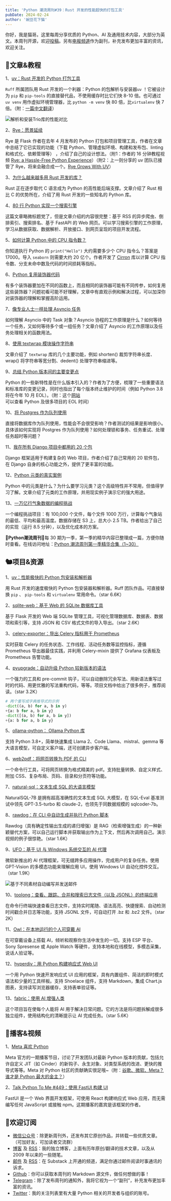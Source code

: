 ```yaml
---
title: 'Python 潮流周刊#39：Rust 开发的性能超快的打包工具'
pubDate: 2024-02-24
author: '豌豆花下猫'
---
```


你好，我是猫哥。这里每周分享优质的 Python、AI 及通用技术内容，大部分为英文。本周刊开源，欢迎[投稿](https://github.com/chinesehuazhou/python-weekly)。另有[电报频道](https://t.me/pythontrendingweekly)作为副刊，补充发布更加丰富的资讯，欢迎关注。

## 🦄文章&教程

1、[uv：Rust 开发的 Python 打包工具](https://astral.sh/blog/uv)

`Ruff` 所属团队用 Rust 开发的一个利器：Python 的包解析与安装器`uv` ！它被设计为 `pip` 和 `pip-tools` 的直接替代品，不使用缓存时比它们快 8-10 倍。也可通过 `uv venv` 用作虚拟环境管理器，比 `python -m venv` 快 80 倍，比`virtualenv` 快 7 倍。（附：[一篇中文翻译](https://pythoncat.top/posts/2024-03-05-uv)）

![解析和安装Trio库的性能对比](https://img.pythoncat.top/2024-02-23_uv.png)

2、[Rye：愿景延续](https://lucumr.pocoo.org/2024/2/4/rye-a-vision/)

Rye 是 Flask 作者在去年 4 月发布的 Python 打包和项目管理工具，作者在文章中总结了它已实现的功能（下载 Python、管理虚拟环境、构建和发布包、linting 和格式化、依赖管理等） ，介绍了自己的设计想法。（附1：作者的 16 分钟教程视频 [Rye: a Hassle-Free Python Experience](https://www.youtube.com/watch?v=q99TYA7LnuA)）（附2：上一则分享的 uv 团队已接管了 Rye，将来会融合成一个。[Rye Grows With UV](https://lucumr.pocoo.org/2024/2/15/rye-grows-with-uv/)）

3、[为什么越来越多用 Rust 开发的库？](https://baincapitalventures.com/insight/why-more-python-developers-are-using-rust-for-building-libraries/)

Rust 正在逐步取代 C 语言成为 Python 的高性能后端支撑。文章介绍了 Rust 相比 C 的优势所在，介绍了用 Rust 开发的一些知名的 Python 库。

4、[80 行 Python 实现一个搜索引擎](https://www.alexmolas.com/2024/02/05/a-search-engine-in-80-lines.html)

这篇文章略微标题党了，但是文章介绍的内容很完整：基于 RSS 的异步爬虫、倒排索引、搜索排名、基于 FastAPI 的 Web 网页。可以学习搜索引擎的工作原理，学习从数据获取、数据解析、开放接口、到网页呈现的项目开发流程。

5、[如何计算 Python 中的 CPU 指令数？](https://blog.mattstuchlik.com/2024/02/08/counting-cpu-instructions-in-python.html)

你知道执行 Python 的 `print("Hello")` 大约需要多少个 CPU 指令么？答案是 17000。导入 `seaborn` 则需要大约 20 亿个。作者开发了 [Cirron](https://github.com/s7nfo/Cirron) 库以计算 CPU 指令数、分支未命中数及代码的时间损耗等指标。

6、[Python 复用装饰器代码](https://www.kawabangga.com/posts/5757)

有多个装饰器要加在不同的函数上，而且相同的装饰器可能有不同传参，如何复用这些装饰器？问题初看可能不好理解，文章中有直观示例和解决过程，可以加深你对装饰器的理解和掌握高阶运用。

7、[像专业人士一样处理 Asyncio 任务](https://jacobpadilla.com/articles/handling-asyncio-tasks)

如何理解 Asyncio 中的 Task 对象？Asyncio 协程的工作原理是什么？如何等待一个任务，又如何等待多个或一组任务？文章介绍了 Asyncio 的工作原理以及任务处理相关的函数用法。

8、[使用 textwrap 模块操作字符串](https://martinheinz.dev/blog/108)

文章介绍了 `textwrap` 库的几个主要功能，例如 shorten() 裁剪字符串长度、wrap() 将字符串等宽分割、dedent() 处理字符串缩进等。

9、[总结 Python 版本间的主要变更点](https://www.nicholashairs.com/posts/major-changes-between-python-versions/)

Python 的一些新特性是在什么版本引入的？作者为了方便，梳理了一些重要语法和标准库的变更记录，同时也指出了每个版本终止维护的时间（例如 Python 3.8 将在今年 10 月 EOL）。（附：这个[网站](https://endoflife.date/python)可以查看 Python 及很多项目的 EOL 时间）

10、[将 Postgres 作为队列使用](https://leontrolski.github.io/postgres-as-queue.html)

直接将数据库作为队列使用，性能会不会很受影响？作者测试的结果是影响很小。具体该如何实现将 Postgres 作为队列使用？如何处理锁和事务、任务重试、处理任务超时等问题？

11、[我在所有 Django 项目中都用的 20 个包](https://learndjango.com/tutorials/20-django-packages-i-use-every-project)

Django 框架适用于构建复杂的 Web 项目，作者介绍了自己常用的 20 软件包，在 Django 自身的核心功能之外，提供了更丰富的功能。

12、[Python 元类的真实案例](https://dev.to/anbagu/real-case-of-python-metaclass-application-2pj8)

Python 中的元类是什么？为什么要学习元类？这个高级特性并不常用，但值得学习了解。文章介绍了元类的工作原理，并用现实例子演示它的强大用途。

13、[一万亿行气象数据的编程挑战](https://blog.coiled.io/blog/1trc.html)

一个编程挑战项目：有 100,000 个文件，每个文件 1000 万行，计算每个气象站的最低、平均和最高温度。数据存储在 S3 上，总大小 2.5 TB。作者给出了自己的实现（运行 8.5 分钟），以及优化成本的方案。

🎁**Python潮流周刊**🎁每 30 期为一季，第一季的精华内容已整理成一篇，方便你随时查看。在线访问地址：[Python 潮流周刊第一季精华合集（1~30）](https://pythoncat.top/posts/2023-12-11-weekly)

## 🐿️项目&资源

1、[uv：性能极快的 Python 包安装和解析器](https://github.com/astral-sh/uv)

用 Rust 开发的速度极快的 Python 包安装器和解析器。Ruff 团队作品。可直接替换 `pip` 、 `pip-tools` 和 `virtualenv` 常用命令。（star 6.6K）

2、[sqlite-web：基于 Web 的 SQLite 数据库工具](https://github.com/coleifer/sqlite-web)

基于 Flask 开发的 Web 端 SQLite 管理工具，可视化管理数据库、数据表、数据项和索引等，支持 JSON 和 CSV 格式文件的导入导出。（star 2.6K）

3、[celery-exporter：导出 Celery 指标用于 Prometheus](https://github.com/danihodovic/celery-exporter)

实时获取 Celery 的任务状态、工作线程、活动任务数等监控指标，遵循 Prometheus 导出器最佳实践，并利用 Celery-mixin 提供了 Grafana 仪表板及 Prometheus 告警功能。

4、[pyupgrade：自动升级 Python 较新版本的语法 ](https://github.com/asottile/pyupgrade)

一个强力的工具和 pre-commit 钩子，可以自动删除冗余写法、用新语法重写过时的代码、用更优雅的写法重构代码，等等。项目文档中给出了很多例子，推荐阅读。（star 3.2K）

```python
# 两个重写成字典推导式的示例
-dict((a, b) for a, b in y)
+{a: b for a, b in y}
-dict([(a, b) for a, b in y])
+{a: b for a, b in y}
```

5、[ollama-python： Ollama Python 库](https://github.com/ollama/ollama-python)

支持 Python 3.8+，简单快速集成 Llama 2、Code Llama、mistral、gemma 等大语言模型，可自定义客户端，还可创建异步客户端。

6、[web2pdf：将网页转换为 PDF 的 CLI](https://github.com/dvcoolarun/web2pdf)

一个命令行工具，可将网页转换为格式精美的 pdf。支持批量转换、自定义样式、附加 CSS、复杂布局、页码、目录和分页符等功能。

7、[natural-sql：文本生成 SQL 的大语言模型](https://github.com/cfahlgren1/natural-sql)

NaturalSQL-7B 是拥有超高准确性的文本生成 SQL 大模型，在 SQL-Eval 基准测试中领先 GPT-3.5-turbo 和 claude-2，也领先于同数据规模的 sqlcoder-7b。

8、[rawdog：在 CLI 中自动生成并执行 Python 脚本](https://github.com/AbanteAI/rawdog)

Rawdog（具有确定性输出生成的递归增强）是 RAG（检索增强生成）的一种新颖替代方案，可以自己运行脚本并获取输出作为上下文，然后再次调用自己。演示视频的例子很惊艳。（star 1.6K）

9、[UFO：基于 UI 与 Windows 系统交互的 AI 代理](https://github.com/microsoft/UFO)

微软新推出的 AI 代理框架，可无缝跨多应用操作，完成用户的复杂任务。使用 GPT-Vision 的多模态功能来理解应用 UI，使用 Windows UI 自动化控件交互。（star 1.9K）

![基于不同素材自动编写并发送邮件](https://img.pythoncat.top/overview_n.png)

10、[toolong：查看、跟踪、合并和搜索日志文件（以及 JSONL）的终端应用](https://github.com/Textualize/toolong)

在命令行终端快速查看日志文件，支持实时尾随、语法高亮、快捷搜索、自动检测时间戳合并日志等功能，支持 JSONL 文件，可自动打开 .bz 和 .bz2 文件。（star 2K）

11、[Owl：在本地运行的个人可穿戴 AI](https://github.com/OwlAIProject/Owl)

在可穿戴设备上搭载 AI，倾听和观察你生活中发生的一切。支持 ESP 平台、Sony Spresense 或 Apple Watch 等硬件，支持本地和在线模型，多模态采集，说话人验证等。

12、[hyperdiv：用 Python 构建响应式 Web UI](https://github.com/hyperdiv/hyperdiv)

一个用 Python 快速开发响应式 UI 应用的框架，具有内置组件、简洁的即时模式语法和少量的工具样板。支持 Shoelace 组件，支持 Markdown，集成 Chart.js 图表，支持读写浏览器缓存，支持表单验证等。

13、[fabric：使用 AI 增强人类](https://github.com/danielmiessler/fabric)

这个项目旨在使每个人能将 AI 用于解决日常问题。它的方法是将问题拆解成很多独立组件，使用结构化的清晰提示让 AI 完成任务。（star 5.6K）

## 🐢播客&视频

1、[Meta 喜欢 Python](https://engineering.fb.com/2024/02/12/developer-tools/meta-loves-python/)

Meta 官方的一期播客节目，讨论了开发团队对最新 Python 版本的贡献，包括允许自定义 JIT（如 Cinder）的新钩子、永生对象、对类型系统的改进、更快的推导式等等。Meta 对 Python 社区的贡献确实很足哦~（附：[谷歌、微软、Meta？谁才是 Python 最大的金主？](https://pythoncat.top/posts/2022-11-21-sponsors)）

2、[Talk Python To Me #449：使用 FastUI 构建 UI](https://talkpython.fm/episodes/show/449/building-uis-in-python-with-fastui)

FastUI 是一个 Web 界面开发框架，可使用 React 构建响应式 Web 应用，而无需编写任何 JavaScript 或接触 npm。这期播客的嘉宾是该框架的作者。

## 🐼欢迎订阅

- [微信公众号](https://img.pythoncat.top/python_cat.jpg)：除更新周刊外，还发布其它原创作品，并转载一些优质文章。（可加好友，可加读者交流群）
- [博客](https://pythoncat.top) 及 [RSS](https://pythoncat.top/rss.xml)：我的独立博客，上面有历年原创/翻译的技术文章，以及从 2009 年以来的一些随笔。
- [邮件](https://pythoncat.substack.com) 及 [RSS](https://pythoncat.substack.com/feed)：在 Substack 上开通的频道，满足你通过邮件阅读时事通讯的诉求。
- [Github](https://github.com/chinesehuazhou/python-weekly)：你可以获取本周刊的 Markdown 源文件，做任何想做的事！
- [Telegram](https://t.me/pythontrendingweekly)：除了发布周刊的通知外，我将它视为一个“副刊”，补充发布更加丰富的资讯。
- [Twitter](https://twitter.com/chinesehuazhou)：我的关注列表里有大量 Python 相关的开发者与组织的账号。